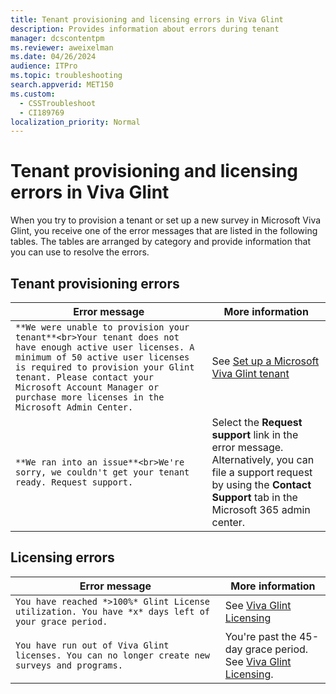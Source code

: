 ```yaml
---
title: Tenant provisioning and licensing errors in Viva Glint
description: Provides information about errors during tenant 
manager: dcscontentpm
ms.reviewer: aweixelman
ms.date: 04/26/2024
audience: ITPro
ms.topic: troubleshooting
search.appverid: MET150
ms.custom: 
  - CSSTroubleshoot
  - CI189769
localization_priority: Normal
---
```


# Tenant provisioning and licensing errors in Viva Glint

When you try to provision a tenant or set up a new survey in Microsoft Viva Glint, you receive one of the error messages that are listed in the following tables. The tables are arranged by category and provide information that you can use to resolve the errors.

## Tenant provisioning errors

| Error message | More information |
|-|-|
| `**We were unable to provision your tenant**<br>Your tenant does not have enough active user licenses. A minimum of 50 active user licenses is required to provision your Glint tenant. Please contact your Microsoft Account Manager or purchase more licenses in the Microsoft Admin Center.` | See [Set up a Microsoft Viva Glint tenant](/viva/glint/setup/viva-glint-tenant-provision#customers-entitled-for-viva-glint-provisioning") |
| `**We ran into an issue**<br>We're sorry, we couldn't get your tenant ready. Request support.` | Select the **Request support** link in the error message.<br>Alternatively, you can file a support request by using the **Contact Support** tab in the Microsoft 365 admin center. |

## Licensing errors

| Error message | More information |
|-|-|
| `You have reached *>100%* Glint License utilization. You have *x* days left of your grace period.` | See [Viva Glint Licensing](/viva/glint/setup/glint-order-teams#notifications-for-exceeding-licenses) |
| `You have run out of Viva Glint licenses. You can no longer create new surveys and programs.` | You're past the 45-day grace period.<br>See [Viva Glint Licensing](/viva/glint/setup/glint-order-teams#notifications-for-exceeding-licenses). |
